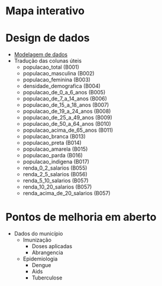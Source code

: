 # Mapa interativo

# Design de dados
- [Modelagem de dados](https://dbdiagram.io/d/dados_acesso_saude_salvador-67ff0b469cea640381de5f95)
- Tradução das colunas úteis
  - populacao_total (B001)
  - populacao_masculina (B002)
  - populacao_feminina (B003)
  - densidade_demografica (B004)
  - populacao_de_0_a_6_anos (B005)
  - populacao_de_7_a_14_anos (B006)
  - populacao_de_15_a_18_anos (B007)
  - populacao_de_19_a_24_anos (B008)
  - populacao_de_25_a_49_anos (B009)
  - populacao_de_50_a_64_anos (B010)
  - populacao_acima_de_65_anos (B011)
  - populacao_branca (B013)
  - populacao_preta (B014)
  - populacao_amarela (B015)
  - populacao_parda (B016)
  - populacao_indigena (B017)
  - renda_0_2_salarios (B055)
  - renda_2_5_salarios (B056)
  - renda_5_10_salarios (B057)
  - renda_10_20_salarios (B057)
  - renda_acima_de_20_salarios (B057)

# Pontos de melhoria em aberto

- Dados do município
  - Imunização
    - Doses aplicadas
    - Abrangencia
  - Epidemiologia
    - Dengue
    - Aids
    - Tuberculose
